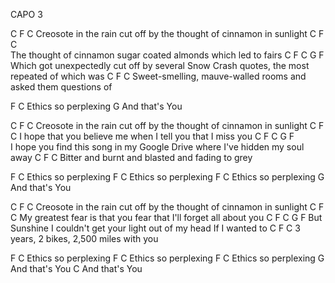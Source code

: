 CAPO 3 

C                                   F                      C
Creosote in the rain cut off by the thought of cinnamon in sunlight
               C                       F                  C              
The thought of cinnamon sugar coated almonds which led to fairs
               C                          F                           C        G        F
Which got unexpectedly cut off by several Snow Crash quotes, the most repeated of which was
C                            F                              C
Sweet-smelling, mauve-walled rooms and asked them questions of 

F         C
Ethics so perplexing
           G
And that's You

C                                   F                      C
Creosote in the rain cut off by the thought of cinnamon in sunlight
C                                 F                    C
I hope that you believe me when I tell you that I miss you
  C                             F                       C         G    F            
I hope you find this song in my Google Drive where I've hidden my soul away
C                    F                     C
Bitter and burnt and blasted and fading to grey

F         C
Ethics so perplexing
F         C
Ethics so perplexing
F         C
Ethics so perplexing
           G
And that's You

C                                   F                      C
Creosote in the rain cut off by the thought of cinnamon in sunlight
   C                                   F                     C
My greatest fear is that you fear that I'll forget all about you
    C                                  F                 C G      F
But Sunshine I couldn't get your light out of my head If I wanted to 
C                 F                C
3 years, 2 bikes, 2,500 miles with you

F         C
Ethics so perplexing
F         C
Ethics so perplexing
F         C
Ethics so perplexing
           G
And that's You
           C
And that's You 


